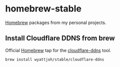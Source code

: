 # homebrew-stable

[Homebrew](https://brew.sh) packages from my personal projects.

## Install Cloudflare DDNS from brew

Official [Homebrew](https://brew.sh) tap for the [cloudflare-ddns](https://github.com/wyattjoh/cloudflare-ddns/) tool.

```sh
brew install wyattjoh/stable/cloudflare-ddns
```